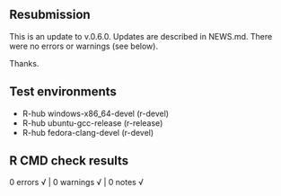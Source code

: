 ## Resubmission

This is an update to v.0.6.0. Updates are described in NEWS.md.
There were no errors or warnings (see below).

Thanks.

## Test environments
- R-hub windows-x86_64-devel (r-devel)
- R-hub ubuntu-gcc-release (r-release)
- R-hub fedora-clang-devel (r-devel)

## R CMD check results
0 errors √ | 0 warnings √ | 0 notes √
